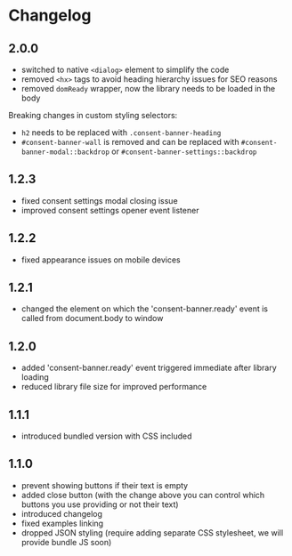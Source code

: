 # Changelog

## 2.0.0

- switched to native `<dialog>` element to simplify the code
- removed `<hx>` tags to avoid heading hierarchy issues for SEO reasons
- removed `domReady` wrapper, now the library needs to be loaded in the body

Breaking changes in custom styling selectors:

- `h2` needs to be replaced with `.consent-banner-heading`
- `#consent-banner-wall` is removed and can be replaced with `#consent-banner-modal::backdrop` or `#consent-banner-settings::backdrop`

## 1.2.3

- fixed consent settings modal closing issue
- improved consent settings opener event listener

## 1.2.2

- fixed appearance issues on mobile devices

## 1.2.1

- changed the element on which the 'consent-banner.ready' event is called from document.body to window

## 1.2.0

- added 'consent-banner.ready' event triggered immediate after library loading
- reduced library file size for improved performance

## 1.1.1

- introduced bundled version with CSS included

## 1.1.0

- prevent showing buttons if their text is empty
- added close button (with the change above you can control which buttons you use providing or not their text)
- introduced changelog
- fixed examples linking
- dropped JSON styling (require adding separate CSS stylesheet, we will provide bundle JS soon)